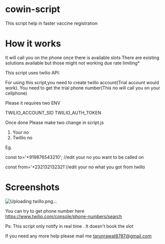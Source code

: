 # cowin-script
This script help in faster vaccine registration

# How it works
It will call you on the phone once there is available slots
There are existing solutions available but those might not working due rate limiting*

This script uses twilio API:

For using this script,you need to create twillo account(Trial account would work).
You need to get the trial phone number(This no will call you on your cellphone)


Please it requires two ENV

TWILIO_ACCOUNT_SID
TWILIO_AUTH_TOKEN

Once done Please make two change in script.js

1. Your no
2. Twillio no

Eg.

const to='+919876543210'; //edit your no you want to be called on

const from='+232132132321'//edit your no what you got from twillo

# Screenshots

![Uploading twillo.png…]()





You can try to get phone number here https://www.twilio.com/console/phone-numbers/search

Ps: This script only notify in real time . It doesn't book the slot

If you need any more help please mail me tarunrawat8787@gmail.com
